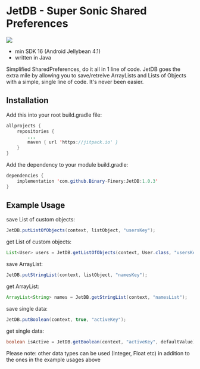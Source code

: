 # JetDB - Super Sonic Shared Preferences

[![](https://jitpack.io/v/Binary-Finery/JetDB.svg)](https://jitpack.io/#Binary-Finery/JetDB)

- min SDK 16 (Android Jellybean 4.1)
- written in Java

Simplified SharedPreferences, do it all in 1 line of code. JetDB goes the extra mile by allowing you to save/retreive ArrayLists and Lists of Objects with a simple, single line of code. It's never been easier.

## Installation

Add this into your root build.gradle file:

```java
allprojects {
	repositories {
		...
		maven { url 'https://jitpack.io' }
	}
}
```

Add the dependency to your module build.gradle:

```java
dependencies {
	implementation 'com.github.Binary-Finery:JetDB:1.0.3'
}
```

## Example Usage

save List of custom objects:
```java
JetDB.putListOfObjects(context, listObject, "usersKey");
```
get List of custom objects:
```java
List<User> users = JetDB.getListOfObjects(context, User.class, "usersKey");
```
save ArrayList:
```java
JetDB.putStringList(context, listObject, "namesKey");
```
get ArrayList:
```java
ArrayList<String> names = JetDB.getStringList(context, "namesList");
```
save single data:
```java
JetDB.putBoolean(context, true, "activeKey");
```
get single data:
```java
boolean isActive = JetDB.getBoolean(context, "activeKey", defaultValue);
```

Please note: other data types can be used (Integer, Float etc) in addition to the ones in the example usages above




